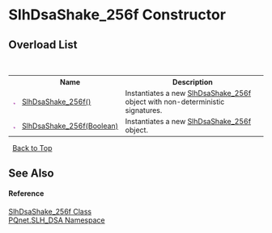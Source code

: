 # SlhDsaShake_256f Constructor 
 


## Overload List
&nbsp;<table><tr><th></th><th>Name</th><th>Description</th></tr><tr><td>![Public method](media/pubmethod.gif "Public method")</td><td><a href="1882d60a-5753-369b-4e9e-57be2b534037.md">SlhDsaShake_256f()</a></td><td>
Instantiates a new <a href="94052c05-a609-1ea9-46e6-c4f3d31ec557.md">SlhDsaShake_256f</a> object with non-deterministic signatures.</td></tr><tr><td>![Public method](media/pubmethod.gif "Public method")</td><td><a href="39c274c7-2578-e9f4-fc94-4a0dc90d82d8.md">SlhDsaShake_256f(Boolean)</a></td><td>
Instantiates a new <a href="94052c05-a609-1ea9-46e6-c4f3d31ec557.md">SlhDsaShake_256f</a> object.</td></tr></table>&nbsp;
<a href="#slhdsashake_256f-constructor">Back to Top</a>

## See Also


#### Reference
<a href="94052c05-a609-1ea9-46e6-c4f3d31ec557.md">SlhDsaShake_256f Class</a><br /><a href="5a51e981-67fd-0177-2098-034d6071509d.md">PQnet.SLH_DSA Namespace</a><br />